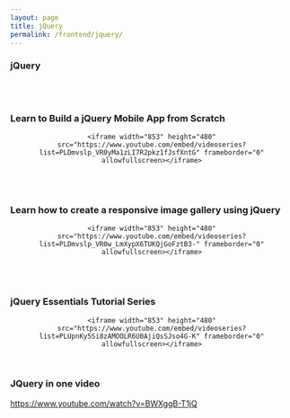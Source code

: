 ```yaml
---
layout: page
title: jQuery
permalink: /frontend/jquery/
---
```



### jQuery




<br/><br/>

### Learn to Build a jQuery Mobile App from Scratch

<div align="center">

    <iframe width="853" height="480" src="https://www.youtube.com/embed/videoseries?list=PLDmvslp_VR0yMa1zLI7R2pkz1fJsfXntG" frameborder="0" allowfullscreen></iframe>

</div>

<br/><br/>

### Learn how to create a responsive image gallery using jQuery

<div align="center">

    <iframe width="853" height="480" src="https://www.youtube.com/embed/videoseries?list=PLDmvslp_VR0w_LmXypX6TUKQjGoFztB3-" frameborder="0" allowfullscreen></iframe>

</div>



<br/><br/>

### jQuery Essentials Tutorial Series

<div align="center">

    <iframe width="853" height="480" src="https://www.youtube.com/embed/videoseries?list=PLUpnKy5Si8zAMOOLR6U0AjiQsSJso4G-K" frameborder="0" allowfullscreen></iframe>

</div>


<br/>

### JQuery in one video
https://www.youtube.com/watch?v=BWXggB-T1jQ
